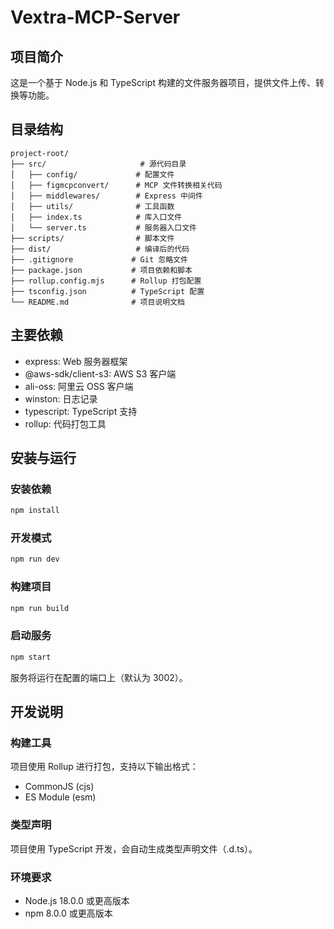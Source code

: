# Vextra-MCP-Server

## 项目简介
这是一个基于 Node.js 和 TypeScript 构建的文件服务器项目，提供文件上传、转换等功能。

## 目录结构
```
project-root/
├── src/                     # 源代码目录
│   ├── config/             # 配置文件
│   ├── figmcpconvert/      # MCP 文件转换相关代码
│   ├── middlewares/        # Express 中间件
│   ├── utils/              # 工具函数
│   ├── index.ts            # 库入口文件
│   └── server.ts           # 服务器入口文件
├── scripts/                # 脚本文件
├── dist/                   # 编译后的代码
├── .gitignore             # Git 忽略文件
├── package.json           # 项目依赖和脚本
├── rollup.config.mjs      # Rollup 打包配置
├── tsconfig.json          # TypeScript 配置
└── README.md              # 项目说明文档
```

## 主要依赖
- express: Web 服务器框架
- @aws-sdk/client-s3: AWS S3 客户端
- ali-oss: 阿里云 OSS 客户端
- winston: 日志记录
- typescript: TypeScript 支持
- rollup: 代码打包工具

## 安装与运行

### 安装依赖
```bash
npm install
```

### 开发模式
```bash
npm run dev
```

### 构建项目
```bash
npm run build
```

### 启动服务
```bash
npm start
```

服务将运行在配置的端口上（默认为 3002）。

## 开发说明

### 构建工具
项目使用 Rollup 进行打包，支持以下输出格式：
- CommonJS (cjs)
- ES Module (esm)

### 类型声明
项目使用 TypeScript 开发，会自动生成类型声明文件（.d.ts）。

### 环境要求
- Node.js 18.0.0 或更高版本
- npm 8.0.0 或更高版本